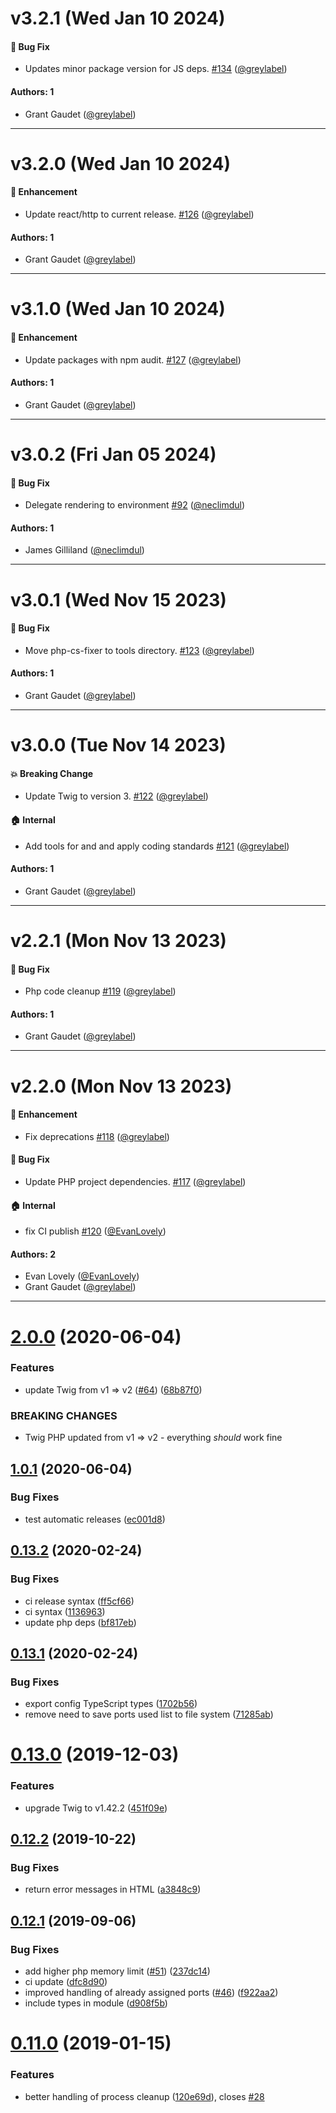 # v3.2.1 (Wed Jan 10 2024)

#### 🐛 Bug Fix

- Updates minor package version for JS deps. [#134](https://github.com/knapsack-cloud/twig-renderer/pull/134) ([@greylabel](https://github.com/greylabel))

#### Authors: 1

- Grant Gaudet ([@greylabel](https://github.com/greylabel))

---

# v3.2.0 (Wed Jan 10 2024)

#### 🚀 Enhancement

- Update react/http to current release. [#126](https://github.com/knapsack-cloud/twig-renderer/pull/126) ([@greylabel](https://github.com/greylabel))

#### Authors: 1

- Grant Gaudet ([@greylabel](https://github.com/greylabel))

---

# v3.1.0 (Wed Jan 10 2024)

#### 🚀 Enhancement

- Update packages with npm audit. [#127](https://github.com/knapsack-cloud/twig-renderer/pull/127) ([@greylabel](https://github.com/greylabel))

#### Authors: 1

- Grant Gaudet ([@greylabel](https://github.com/greylabel))

---

# v3.0.2 (Fri Jan 05 2024)

#### 🐛 Bug Fix

- Delegate rendering to environment [#92](https://github.com/knapsack-cloud/twig-renderer/pull/92) ([@neclimdul](https://github.com/neclimdul))

#### Authors: 1

- James Gilliland ([@neclimdul](https://github.com/neclimdul))

---

# v3.0.1 (Wed Nov 15 2023)

#### 🐛 Bug Fix

- Move php-cs-fixer to tools directory. [#123](https://github.com/knapsack-cloud/twig-renderer/pull/123) ([@greylabel](https://github.com/greylabel))

#### Authors: 1

- Grant Gaudet ([@greylabel](https://github.com/greylabel))

---

# v3.0.0 (Tue Nov 14 2023)

#### 💥 Breaking Change

- Update Twig to version 3. [#122](https://github.com/knapsack-cloud/twig-renderer/pull/122) ([@greylabel](https://github.com/greylabel))

#### 🏠 Internal

- Add tools for and and apply coding standards [#121](https://github.com/knapsack-cloud/twig-renderer/pull/121) ([@greylabel](https://github.com/greylabel))

#### Authors: 1

- Grant Gaudet ([@greylabel](https://github.com/greylabel))

---

# v2.2.1 (Mon Nov 13 2023)

#### 🐛 Bug Fix

- Php code cleanup [#119](https://github.com/knapsack-cloud/twig-renderer/pull/119) ([@greylabel](https://github.com/greylabel))

#### Authors: 1

- Grant Gaudet ([@greylabel](https://github.com/greylabel))

---

# v2.2.0 (Mon Nov 13 2023)

#### 🚀 Enhancement

- Fix deprecations [#118](https://github.com/knapsack-cloud/twig-renderer/pull/118) ([@greylabel](https://github.com/greylabel))

#### 🐛 Bug Fix

- Update PHP project dependencies. [#117](https://github.com/knapsack-cloud/twig-renderer/pull/117) ([@greylabel](https://github.com/greylabel))

#### 🏠 Internal

- fix CI publish [#120](https://github.com/knapsack-cloud/twig-renderer/pull/120) ([@EvanLovely](https://github.com/EvanLovely))

#### Authors: 2

- Evan Lovely ([@EvanLovely](https://github.com/EvanLovely))
- Grant Gaudet ([@greylabel](https://github.com/greylabel))

---

# [2.0.0](https://github.com/basaltinc/twig-renderer/compare/v1.0.1...v2.0.0) (2020-06-04)


### Features

* update Twig from v1 => v2 ([#64](https://github.com/basaltinc/twig-renderer/issues/64)) ([68b87f0](https://github.com/basaltinc/twig-renderer/commit/68b87f04b452becd49db280e17842546c3e19b34))


### BREAKING CHANGES

* Twig PHP updated from v1 => v2 - everything *should* work fine

## [1.0.1](https://github.com/basaltinc/twig-renderer/compare/v1.0.0...v1.0.1) (2020-06-04)


### Bug Fixes

* test automatic releases ([ec001d8](https://github.com/basaltinc/twig-renderer/commit/ec001d89aaaeb3f4dce74db525256ddb624a0273))

## [0.13.2](https://github.com/basaltinc/twig-renderer/compare/v0.13.1...v0.13.2) (2020-02-24)


### Bug Fixes

* ci release syntax ([ff5cf66](https://github.com/basaltinc/twig-renderer/commit/ff5cf669bc918842be18c91b35da3eec015898c7))
* ci syntax ([1136963](https://github.com/basaltinc/twig-renderer/commit/11369631eb3cea4be634165d25284fb21b4e6996))
* update php deps ([bf817eb](https://github.com/basaltinc/twig-renderer/commit/bf817eb7819b51c3e42fe5a3c9f24e906f36883c))

## [0.13.1](https://github.com/basaltinc/twig-renderer/compare/v0.13.0...v0.13.1) (2020-02-24)


### Bug Fixes

* export config TypeScript types ([1702b56](https://github.com/basaltinc/twig-renderer/commit/1702b569a173225fab9cdc5ba1a002ff92609c68))
* remove need to save ports used list to file system ([71285ab](https://github.com/basaltinc/twig-renderer/commit/71285aba317ce8b91db34cc088a19d398051254e))

# [0.13.0](https://github.com/basaltinc/twig-renderer/compare/v0.12.2...v0.13.0) (2019-12-03)


### Features

* upgrade Twig to v1.42.2 ([451f09e](https://github.com/basaltinc/twig-renderer/commit/451f09e667f676f1031c4e8e81e22b8baa27e8f8))

## [0.12.2](https://github.com/basaltinc/twig-renderer/compare/v0.12.1...v0.12.2) (2019-10-22)


### Bug Fixes

* return error messages in HTML ([a3848c9](https://github.com/basaltinc/twig-renderer/commit/a3848c9f3b3614c412b35cacd813045e5951d8fa))

## [0.12.1](https://github.com/basaltinc/twig-renderer/compare/v0.12.0...v0.12.1) (2019-09-06)


### Bug Fixes

* add higher php memory limit ([#51](https://github.com/basaltinc/twig-renderer/issues/51)) ([237dc14](https://github.com/basaltinc/twig-renderer/commit/237dc14))
* ci update ([dfc8d90](https://github.com/basaltinc/twig-renderer/commit/dfc8d90))
* improved handling of already assigned ports ([#46](https://github.com/basaltinc/twig-renderer/issues/46)) ([f922aa2](https://github.com/basaltinc/twig-renderer/commit/f922aa2))
* include types in module ([d908f5b](https://github.com/basaltinc/twig-renderer/commit/d908f5b))

# [0.11.0](https://github.com/basaltinc/twig-renderer/compare/v0.10.3...v0.11.0) (2019-01-15)


### Features

* better handling of process cleanup ([120e69d](https://github.com/basaltinc/twig-renderer/commit/120e69d)), closes [#28](https://github.com/basaltinc/twig-renderer/issues/28)
